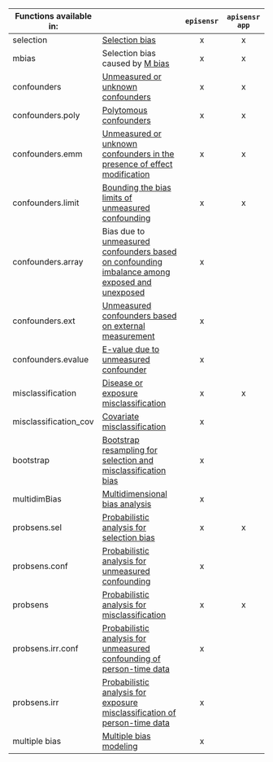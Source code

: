 | Functions available in: |                                                                                                                                                                     | `episensr` | `apisensr app` |
|-------------------------|---------------------------------------------------------------------------------------------------------------------------------------------------------------------|:----------:|:--------------:|
| selection               | [Selection bias](https://dhaine.github.io/episensr/reference/selection.html)                                                                                        | x          | x              |
| mbias                   | Selection bias caused by [M bias](https://dhaine.github.io/episensr/reference/mbias.html)                                                                           | x          | x              |
| confounders             | [Unmeasured or unknown confounders](https://dhaine.github.io/episensr/reference/confounders.html)                                                                   | x          | x              |
| confounders.poly        | [Polytomous confounders](https://dhaine.github.io/episensr/reference/confounders.poly.html)                                                                         | x          | x              |
| confounders.emm         | [Unmeasured or unknown confounders in the presence of effect modification](https://dhaine.github.io/episensr/reference/confounders.emm.html)                        | x          | x              |
| confounders.limit       | [Bounding the bias limits of unmeasured confounding](https://dhaine.github.io/episensr/reference/confounders.limit.html)                                            | x          | x              |
| confounders.array       | Bias due to [unmeasured confounders based on confounding imbalance among exposed and unexposed](https://dhaine.github.io/episensr/reference/confounders.array.html) | x          |                |
| confounders.ext         | [Unmeasured confounders based on external measurement](https://dhaine.github.io/episensr/reference/confounders.ext.html)                                            | x          |                |
| confounders.evalue      | [E-value due to unmeasured confounder](https://dhaine.github.io/episensr/reference/confounders.evalue.html)                                                         | x          |                |
| misclassification       | [Disease or exposure misclassification](https://dhaine.github.io/episensr/reference/misclassification.html)                                                         | x          | x              |
| misclassification_cov   | [Covariate misclassification](https://dhaine.github.io/episensr/reference/misclassification_cov.html)                                                               | x          |                |
| bootstrap               | [Bootstrap resampling for selection and misclassification bias](https://dhaine.github.io/episensr/reference/boot.bias.html)                                         | x          |                |
| multidimBias            | [Multidimensional bias analysis](https://dhaine.github.io/episensr/reference/multidimBias.html)                                                                     | x          |                |
| probsens.sel            | [Probabilistic analysis for selection bias](https://dhaine.github.io/episensr/reference/probsens.sel.html)                                                          | x          | x              |
| probsens.conf           | [Probabilistic analysis for unmeasured confounding](https://dhaine.github.io/episensr/reference/probsens.conf.html)                                                 | x          |                |
| probsens                | [Probabilistic analysis for misclassification](https://dhaine.github.io/episensr/reference/probsens.html)                                                           | x          | x              |
| probsens.irr.conf       | [Probabilistic analysis for unmeasured confounding of person-time data](https://dhaine.github.io/episensr/reference/probsens.irr.conf.html)                         | x          |                |
| probsens.irr            | [Probabilistic analysis for exposure misclassification of person-time data](https://dhaine.github.io/episensr/reference/probsens.irr.html)                          | x          |                |
| multiple bias           | [Multiple bias modeling](https://dhaine.github.io/episensr/reference/multiple.bias.html)                                                                            | x          |                |
